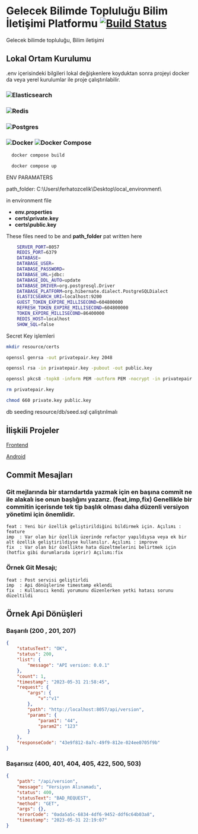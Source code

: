 # Gelecek Bilimde Topluluğu Bilim İletişimi Platformu [![Build Status](https://github.com/spring-projects/spring-petclinic/actions/workflows/maven-build.yml/badge.svg)](https://github.com/spring-projects/spring-petclinic/actions/workflows/maven-build.yml)

Gelecek bilimde topluluğu, Bilim iletişimi 

## Lokal Ortam Kurulumu

.env içerisindeki bilgileri lokal değişkenlere koyduktan sonra projeyi docker da veya yerel kurulumlar ile proje çalıştırılabilir.

###  ![Elasticsearch](https://img.shields.io/badge/Elasticsearch-=&nbsp;&nbsp;&nbsp;v8.1.0-green) 
###  ![Redis](https://img.shields.io/badge/Redis-=&nbsp;&nbsp;v6.2.7-green)
###  ![Postgres](https://img.shields.io/badge/Postgres-=&nbsp;&nbsp;v15.3-green)
###  ![Docker](https://img.shields.io/badge/Docker-=&nbsp;&nbsp;v20.10.22-green) ![Docker Compose](https://img.shields.io/badge/Docker&nbsp;Compose-=&nbsp;&nbsp;v2.15.1-green)

```bash
  docker compose build
```

```bash
  docker compose up
```

ENV PARAMATERS

path_folder: C:\Users\ferhatozcelik\Desktop\local_environment\

in environment file 
* **env.properties** 
* **certs\private.key**
* **certs\public.key**

These files need to be and **path_folder** pat written here


```bash
    SERVER_PORT=8057
    REDIS_PORT=6379
    DATABASE=
    DATABASE_USER=
    DATABASE_PASSWORD=
    DATABASE_URL=jdbc:
    DATABASE_DDL_AUTO=update
    DATABASE_DRIVER=org.postgresql.Driver
    DATABASE_PLATFORM=org.hibernate.dialect.PostgreSQLDialect
    ELASTICSEARCH_URI=localhost:9200
    GUEST_TOKEN_EXPIRE_MILLISECOND=604800000
    REFRESH_TOKEN_EXPIRE_MILLISECOND=604800000
    TOKEN_EXPIRE_MILLISECOND=86400000
    REDIS_HOST=localhost
    SHOW_SQL=false
```

Secret Key işlemleri 
``` bash
mkdir resource/certs
```
``` bash
openssl genrsa -out privatepair.key 2048
```

``` bash
openssl rsa -in privatepair.key -pubout -out public.key
```

``` bash
openssl pkcs8 -topk8 -inform PEM -outform PEM -nocrypt -in privatepair.key -out private.key
```

``` bash
rm privatepair.key
```

``` bash
chmod 660 private.key public.key
```

db seeding 
resource/db/seed.sql çaliştırılmalı


## İlişkili Projeler

[Frontend](https://github.com/gelecekbilimde/gelecek-bilimde-frontend)

[Android](https://github.com/gelecekbilimde/Android-Application)


## Commit Mesajları
### Git mejlarında bir starndartda yazmak için en başına commit ne ile alakalı ise onun başlığını yazarız. (feat,imp,fix) Genellikle bir commitin içerisnde tek tip başlık olması daha düzenli versiyon yönetimi için önemlidir.
```text
feat : Yeni bir özellik geliştirildiğini bildirmek için. Açılımı : feature 
imp  : Var olan bir özellik üzerinde refactor yapıldıysa veya ek bir alt özellik geliştirildiyse kullanılır. Açılımı : improve
fix  : Var olan bir özellikte hata düzeltmelerini belirtmek için (hotfix gibi durumlarıda içerir) Açılımı:fix
```

### Örnek Git Mesajı;
```text
feat : Post servisi geliştirldi
imp  : Api dönüşlerine timestamp eklendi
fix  : Kullanıcı kendi yorumunu düzenlerken yetki hatası sorunu düzeltildi
```

## Örnek Api Dönüşleri 
### Başarılı (200 , 201, 207)
``` json
{
    "statusText": "OK",
    "status": 200,
    "list": {
        "message": "API version: 0.0.1"
    },
    "count": 1,
    "timestamp": "2023-05-31 21:58:45",
    "request": {
        "args": {
            "v":"v1"
        },
        "path": "http://localhost:8057/api/version",
        "params": {
            "param1": "44",
            "param2": "123"
        }
    },
    "responseCode": "43e9f812-8a7c-49f9-812e-024ee0705f9b"
}
```
### Başarısız (400, 401, 404, 405, 422, 500, 503)
``` json
{
    "path": "/api/version",
    "message": "Versiyon Alınamadı",
    "status": 400,
    "statusText": "BAD_REQUEST",
    "method": "GET",
    "args": {},
    "errorCode": "0ada5a5c-6834-4df6-9452-ddf6c64b03a8",
    "timestamp": "2023-05-31 22:19:07"
}
```
